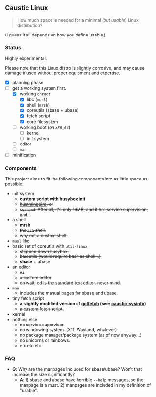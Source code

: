 ## Caustic Linux

> How much space is needed for a minimal (*but usable*) Linux distribution?

(I guess it all depends on how you define usable.)

### Status

Highly experimental.

Please note that this Linux distro is slightly corrosive, and may cause
damage if used without proper equipment and expertise.

- [x] planning phase
- [ ] get a working system first.
	- [x] working `chroot`
		- [x] libc (`musl`)
		- [x] shell (`mrsh`)
		- [x] coreutils (sbase + ubase)
		- [x] fetch script
		- [x] core filesystem
	- [ ] working boot (*on `x86_64`*)
		- [ ] kernel
		- [ ] init system
	- [ ] editor
	- [ ] `man`
- [ ] minification

### Components

This project aims to fit the following components into as little space as
possible:

- init system
	- **custom script with busybox init**
	- <s>[hummingbird](https://github.com/Sweets/hummingbird), or</s>
	- <s>`systemd`. After all, it's only 16MB, and it has service supervision, and...</s>
- a shell
	- **mrsh**
	- <s>the `ash` shell.</s>
	- <s>why not a custom shell.</s>
- `musl` libc
- basic set of coreutils with `util-linux`
	- <s>stripped down busybox.</s>
	- <s>bareutils (would require bash as shell...)</s>
	- **sbase** + ubase
- an editor
	- **`vi`**
	- <s> a custom editor</s>
	- <s>oh wait, ed is the standard text editor. never mind.</s>
- `man`
	- includes the manual pages for sbase and ubase.
- tiny fetch script
	- **a slightly modified version of
	[golfetch](https://github.com/dylanaraps/golfetch)
	(see: [caustic-sysinfo](https://github.com/kiedtl/caustic-sysinfo))**
	- <s>a custom fetch script.</s>
- kernel
- nothing else.
	- no service supervisor.
	- no windowing system. (X11, Wayland, whatever)
	- no package manager/package system (as of now anyway...)
	- no unicorns or rainbows.
	- etc etc etc

### FAQ

- **Q**: Why are the manpages included for sbase/ubase? Won't that increase the size significantly?
	- **A**: 1) sbase and ubase have horrible `--help` messages, so the manpage is a must. 2) manpages are included in my definition of "usable".
